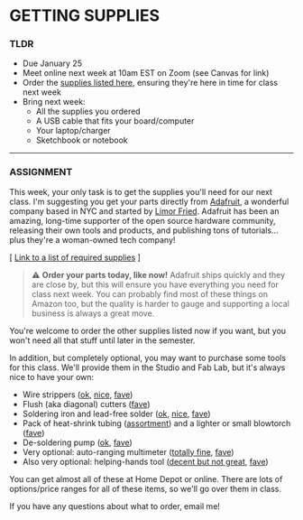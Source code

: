# GETTING SUPPLIES

### TLDR  
* Due January 25  
* Meet online next week at 10am EST on Zoom (see Canvas for link)
* Order the [supplies listed here](https://docs.google.com/spreadsheets/d/1eFKwcQB5PgZMCaIBkQ6jCpR6jHgA8spqsIOZDBLMFAg/edit?usp=sharing), ensuring they're here in time for class next week  
* Bring next week:  
  * All the supplies you ordered  
  * A USB cable that fits your board/computer  
  * Your laptop/charger  
  * Sketchbook or notebook

***

### ASSIGNMENT
This week, your only task is to get the supplies you'll need for our next class. I'm suggesting you get your parts directly from [Adafruit](https://adafruit.com), a wonderful company based in NYC and started by [Limor Fried](https://github.com/readme/podcast/limor-fried-adafruit). Adafruit has been an amazing, long-time supporter of the open source hardware community, releasing their own tools and products, and publishing tons of tutorials... plus they're a woman-owned tech company!

\[ [Link to a list of required supplies](https://docs.google.com/spreadsheets/d/1eFKwcQB5PgZMCaIBkQ6jCpR6jHgA8spqsIOZDBLMFAg/edit?usp=sharing) \]

> ⚠️ **Order your parts today, like now!** Adafruit ships quickly and they are close by, but this will ensure you have everything you need for class next week. You can probably find most of these things on Amazon too, but the quality is harder to gauge and supporting a local business is always a great move.

You're welcome to order the other supplies listed now if you want, but you won't need all that stuff until later in the semester.

In addition, but completely optional, you may want to purchase some tools for this class. We'll provide them in the Studio and Fab Lab, but it's always nice to have your own:

* Wire strippers ([ok](https://www.adafruit.com/product/147), [nice](https://www.sparkfun.com/products/14872), [fave](https://www.amazon.com/Greenlee-1113-Stripax-Stripper-Cutter/dp/B0006BHCFO))  
* Flush (aka diagonal) cutters ([fave](https://www.adafruit.com/product/152))  
* Soldering iron and lead-free solder ([ok](https://www.adafruit.com/product/180), [nice](https://www.adafruit.com/product/3565), [fave](https://www.amazon.com/Hakko-FX888D-23BY-Digital-Soldering-Station/dp/B00ANZRT4M/ref=sr_1_1))  
* Pack of heat-shrink tubing ([assortment](https://www.adafruit.com/product/4559)) and a lighter or small blowtorch ([fave](https://www.amazon.com/3-1-Butane-Micro-Torch/dp/B00OQS6IRG/ref=sr_1_2))  
* De-soldering pump ([ok](https://www.adafruit.com/product/148), [fave](https://www.adafruit.com/product/1597))  
* Very optional: auto-ranging multimeter ([totally fine](https://www.sparkfun.com/products/12966), [fave](https://www.amazon.com/Fluke-115-Compact-True-RMS-Multimeter/dp/B000OCFFMW/ref=sr_1_2?crid=32CT4SBMANDU7&keywords=fluke+115&qid=1642519051&sprefix=fluke+115%2Caps%2C80&sr=8-2))  
* Also very optional: helping-hands tool ([decent but not great](https://www.adafruit.com/product/291), [fave](https://www.ottofrei.com/GRS-Third-Hands-On-Weighted-Base))

You can get almost all of these at Home Depot or online. There are lots of options/price ranges for all of these items, so we'll go over them in class.

If you have any questions about what to order, email me!

